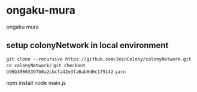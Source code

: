 # ongaku-mura
ongaku mura

## setup colonyNetwork in local environment

``git clone --recursive https://github.com/JoinColony/colonyNetwork.git``
``cd colonyNetwork/``
``git checkout b96b30603397b0a2cbcfa42e3fa6ab8d0c175142``
``yarn``


npm install
node main.js
